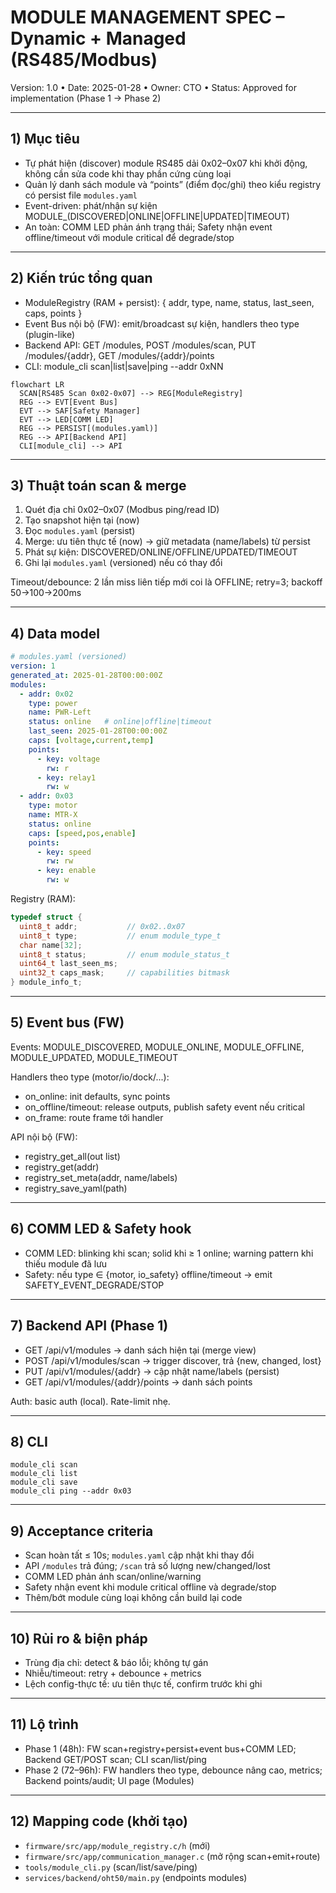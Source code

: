 # MODULE MANAGEMENT SPEC – Dynamic + Managed (RS485/Modbus)

Version: 1.0 • Date: 2025-01-28 • Owner: CTO • Status: Approved for implementation (Phase 1 → Phase 2)

---

## 1) Mục tiêu
- Tự phát hiện (discover) module RS485 dải 0x02–0x07 khi khởi động, không cần sửa code khi thay phần cứng cùng loại
- Quản lý danh sách module và “points” (điểm đọc/ghi) theo kiểu registry có persist file `modules.yaml`
- Event-driven: phát/nhận sự kiện MODULE_(DISCOVERED|ONLINE|OFFLINE|UPDATED|TIMEOUT)
- An toàn: COMM LED phản ánh trạng thái; Safety nhận event offline/timeout với module critical để degrade/stop

---

## 2) Kiến trúc tổng quan
- ModuleRegistry (RAM + persist): { addr, type, name, status, last_seen, caps, points }
- Event Bus nội bộ (FW): emit/broadcast sự kiện, handlers theo type (plugin-like)
- Backend API: GET /modules, POST /modules/scan, PUT /modules/{addr}, GET /modules/{addr}/points
- CLI: module_cli scan|list|save|ping --addr 0xNN

```mermaid
flowchart LR
  SCAN[RS485 Scan 0x02-0x07] --> REG[ModuleRegistry]
  REG --> EVT[Event Bus]
  EVT --> SAF[Safety Manager]
  EVT --> LED[COMM LED]
  REG --> PERSIST[(modules.yaml)]
  REG --> API[Backend API]
  CLI[module_cli] --> API
```

---

## 3) Thuật toán scan & merge
1. Quét địa chỉ 0x02–0x07 (Modbus ping/read ID)
2. Tạo snapshot hiện tại (now)
3. Đọc `modules.yaml` (persist)
4. Merge: ưu tiên thực tế (now) → giữ metadata (name/labels) từ persist
5. Phát sự kiện: DISCOVERED/ONLINE/OFFLINE/UPDATED/TIMEOUT
6. Ghi lại `modules.yaml` (versioned) nếu có thay đổi

Timeout/debounce: 2 lần miss liên tiếp mới coi là OFFLINE; retry=3; backoff 50→100→200ms

---

## 4) Data model
```yaml
# modules.yaml (versioned)
version: 1
generated_at: 2025-01-28T00:00:00Z
modules:
  - addr: 0x02
    type: power
    name: PWR-Left
    status: online   # online|offline|timeout
    last_seen: 2025-01-28T00:00:00Z
    caps: [voltage,current,temp]
    points:
      - key: voltage
        rw: r
      - key: relay1
        rw: w
  - addr: 0x03
    type: motor
    name: MTR-X
    status: online
    caps: [speed,pos,enable]
    points:
      - key: speed
        rw: rw
      - key: enable
        rw: w
```

Registry (RAM):
```c
typedef struct {
  uint8_t addr;           // 0x02..0x07
  uint8_t type;           // enum module_type_t
  char name[32];
  uint8_t status;         // enum module_status_t
  uint64_t last_seen_ms;
  uint32_t caps_mask;     // capabilities bitmask
} module_info_t;
```

---

## 5) Event bus (FW)
Events: MODULE_DISCOVERED, MODULE_ONLINE, MODULE_OFFLINE, MODULE_UPDATED, MODULE_TIMEOUT

Handlers theo type (motor/io/dock/...):
- on_online: init defaults, sync points
- on_offline/timeout: release outputs, publish safety event nếu critical
- on_frame: route frame tới handler

API nội bộ (FW):
- registry_get_all(out list)
- registry_get(addr)
- registry_set_meta(addr, name/labels)
- registry_save_yaml(path)

---

## 6) COMM LED & Safety hook
- COMM LED: blinking khi scan; solid khi ≥ 1 online; warning pattern khi thiếu module đã lưu
- Safety: nếu type ∈ {motor, io_safety} offline/timeout → emit SAFETY_EVENT_DEGRADE/STOP

---

## 7) Backend API (Phase 1)
- GET /api/v1/modules → danh sách hiện tại (merge view)
- POST /api/v1/modules/scan → trigger discover, trả {new, changed, lost}
- PUT /api/v1/modules/{addr} → cập nhật name/labels (persist)
- GET /api/v1/modules/{addr}/points → danh sách points

Auth: basic auth (local). Rate-limit nhẹ.

---

## 8) CLI
```
module_cli scan
module_cli list
module_cli save
module_cli ping --addr 0x03
```

---

## 9) Acceptance criteria
- Scan hoàn tất ≤ 10s; `modules.yaml` cập nhật khi thay đổi
- API `/modules` trả đúng; `/scan` trả số lượng new/changed/lost
- COMM LED phản ánh scan/online/warning
- Safety nhận event khi module critical offline và degrade/stop
- Thêm/bớt module cùng loại không cần build lại code

---

## 10) Rủi ro & biện pháp
- Trùng địa chỉ: detect & báo lỗi; không tự gán
- Nhiễu/timeout: retry + debounce + metrics
- Lệch config-thực tế: ưu tiên thực tế, confirm trước khi ghi

---

## 11) Lộ trình
- Phase 1 (48h): FW scan+registry+persist+event bus+COMM LED; Backend GET/POST scan; CLI scan/list/ping
- Phase 2 (72–96h): FW handlers theo type, debounce nâng cao, metrics; Backend points/audit; UI page (Modules)

---

## 12) Mapping code (khởi tạo)
- `firmware/src/app/module_registry.c/h` (mới)
- `firmware/src/app/communication_manager.c` (mở rộng scan+emit+route)
- `tools/module_cli.py` (scan/list/save/ping)
- `services/backend/oht50/main.py` (endpoints modules)


